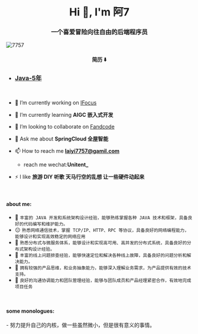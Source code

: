 <h1 align="center">Hi 👋, I'm 阿7</h1>
<h3 align="center">一个喜爱冒险向往自由的后端程序员</h3>

<p align="left"> <img src="https://komarev.com/ghpvc/?username=7757&label=Profile%20views&color=0e75b6&style=flat" alt="7757" /> </p>

<h4 align="center">简历 ⬇️ </h4>

- ### [Java-5年](https://github.com/7757/resume/blob/main/%E4%B8%AA%E4%BA%BA%E7%AE%80%E5%8E%86.pdf)
</br>


- 🔭 I’m currently working on [IFocus](http://ifs.shanenergy.com:4009/)

- 🌱 I’m currently learning **AIGC 嵌入式开发**

- 👯 I’m looking to collaborate on [Fandcode](https://fandcode.com/)

- 💬 Ask me about **SpringCloud 全屋智能**

- 📫 How to reach me **laiyi7757@gamil.com**
  - reach me wechat:**Unitent_**

- ⚡ l like  **旅游 DIY 听歌 天马行空的乱想 让一些硬件动起来**

</br>
<h4 align="left">about me:</h3>

- 🫥  ```丰富的 JAVA 开发和系统架构设计经验，能够熟练掌握各种 JAVA 技术和框架，具备良好的代码编写和维护能力。 ```
- 😐  ```熟悉网络通信技术，掌握 TCP/IP、HTTP、RPC 等协议，具备良好的网络编程能力，能够设计和实现高效稳定的网络应用 ```
- 🫤  ```熟悉分布式与微服务体系，能够设计和实现高可用、高并发的分布式系统，具备良好的分布式架构设计经验。```
- 🥴  ```丰富的线上问题排查经验，能够快速定位和解决各种线上故障，具备良好的问题分析和解决能力。```
- 🤤  ```拥有较强的产品思维，和业务抽象能力，能够深入理解业务需求，为产品提供有效的技术支持。```
- 🤔  ```良好的沟通协调能力和团队管理经验，能够与团队成员和产品经理紧密合作，有效地完成项目任务 ```

</br>
<h4 align="left"> some monologues:</h3>
- 努力提升自己的内核，做一些虽然微小，但是很有意义的事情。

